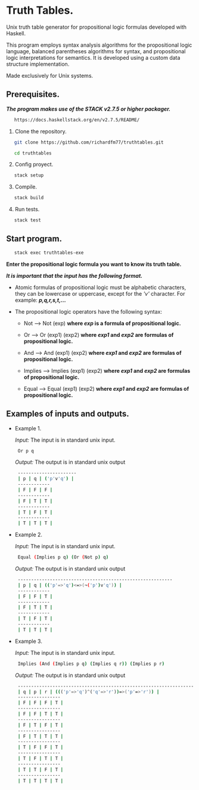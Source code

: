 # Truth Tables.

Unix truth table generator for propositional logic formulas developed with Haskell.

This program employs syntax analysis algorithms for the propositional logic language, balanced parentheses algorithms for syntax, and propositional logic interpretations for semantics. It is developed using a custom data structure implementation.

Made exclusively for Unix systems.

## Prerequisites.
**_The program makes use of the STACK v2.7.5 or higher packager._**

```sh
   https://docs.haskellstack.org/en/v2.7.5/README/
```

1. Clone the repository.
```sh
   git clone https://github.com/richardfm77/truthtables.git
```
```sh
   cd truthtables
```

2. Config proyect.
```sh
   stack setup
```

3. Compile.
```sh
   stack build
```

4. Run tests.
```sh
   stack test
```

## Start program.

```sh
   stack exec truthtables-exe
```

**Enter the propositional logic formula you want to know its truth table.**


**_It is important that the input has the following format._**

* Atomic formulas of propositional logic must be alphabetic characters, they can be lowercase or uppercase, except for the *'v'* character. 
  For example: **_p,q,r,s,t,..._**

* The propositional logic operators have the following syntax:

  * Not -->  Not (exp) **where *exp* is a formula of propositional logic.**

  * Or -->  Or (exp1) (exp2) **where *exp1* and *exp2* are formulas of propositional logic.**
  
  * And -->  And (exp1) (exp2) **where *exp1* and *exp2* are formulas of propositional logic.**

  * Implies -->  Implies (exp1) (exp2) **where *exp1* and *exp2* are formulas of propositional logic.**

  * Equal -->  Equal (exp1) (exp2) **where *exp1* and *exp2* are formulas of propositional logic.**

## Examples of inputs and outputs.

* Example 1.
  
  *Input:* The input is in standard unix input.
  ```sh
   Or p q
  ```
  *Output:*
  The output is in standard unix output
  ```sh
   ----------------------
   | p | q | ('p'v'q') |
   ------------
   | F | F | F |
   ------------
   | F | T | T |
   ------------
   | T | F | T |
   ------------
   | T | T | T | 
  ```

* Example 2.
  
  *Input:* The input is in standard unix input.
  ```sh
   Equal (Implies p q) (Or (Not p) q)
  ```
  *Output:*
  The output is in standard unix output
  ```sh
   ----------------------------------------------------------
   | p | q | (('p'=>'q')<=>(¬('p')v'q')) |
   ------------
   | F | F | T |
   ------------
   | F | T | T |
   ------------
   | T | F | T |
   ------------
   | T | T | T |
  ```

* Example 3.
  
  *Input:* The input is in standard unix input.
  ```sh
   Implies (And (Implies p q) (Implies q r)) (Implies p r)
  ```
  *Output:*
  The output is in standard unix output
  ```sh
   --------------------------------------------------------------------------------
   | q | p | r | ((('p'=>'q')^('q'=>'r'))=>('p'=>'r')) |
   ----------------
   | F | F | F | T |
   ----------------
   | F | F | T | T |
   ----------------
   | F | T | F | T |
   ----------------
   | F | T | T | T |
   ----------------
   | T | F | F | T |
   ----------------
   | T | F | T | T |
   ----------------
   | T | T | F | T |
   ----------------
   | T | T | T | T |
  ```
